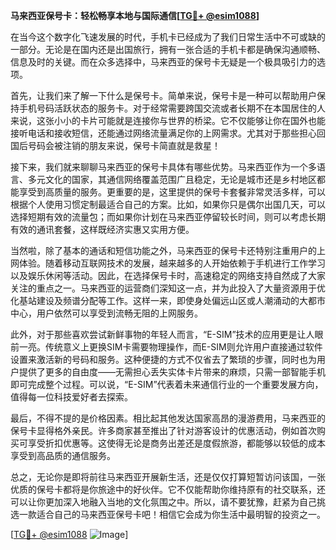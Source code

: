 **马来西亚保号卡：轻松畅享本地与国际通信[[TG💪+ @esim1088](https://t.me/s/esim1088)]**

在当今这个数字化飞速发展的时代，手机卡已经成为了我们日常生活中不可或缺的一部分。无论是在国内还是出国旅行，拥有一张合适的手机卡都是确保沟通顺畅、信息及时的关键。而在众多选择中，马来西亚的保号卡无疑是一个极具吸引力的选项。

首先，让我们来了解一下什么是保号卡。简单来说，保号卡是一种可以帮助用户保持手机号码活跃状态的服务卡。对于经常需要跨国交流或者长期不在本国居住的人来说，这张小小的卡片可能就是连接你与世界的桥梁。它不仅能够让你在国外也能接听电话和接收短信，还能通过网络流量满足你的上网需求。尤其对于那些担心回国后号码会被注销的朋友来说，保号卡简直就是救星！

接下来，我们就来聊聊马来西亚的保号卡具体有哪些优势。马来西亚作为一个多语言、多元文化的国家，其通信网络覆盖范围广且稳定，无论是城市还是乡村地区都能享受到高质量的服务。更重要的是，这里提供的保号卡套餐非常灵活多样，可以根据个人使用习惯定制最适合自己的方案。比如，如果你只是偶尔出国几天，可以选择短期有效的流量包；而如果你计划在马来西亚停留较长时间，则可以考虑长期有效的通讯套餐，这样既经济实惠又实用方便。

当然啦，除了基本的通话和短信功能之外，马来西亚的保号卡还特别注重用户的上网体验。随着移动互联网技术的发展，越来越多的人开始依赖于手机进行工作学习以及娱乐休闲等活动。因此，在选择保号卡时，高速稳定的网络支持自然成了大家关注的重点之一。马来西亚的运营商们深知这一点，并为此投入了大量资源用于优化基站建设及频谱分配等工作。这样一来，即使身处偏远山区或人潮涌动的大都市中心，用户依然可以享受到流畅无阻的上网服务。

此外，对于那些喜欢尝试新鲜事物的年轻人而言，“E-SIM”技术的应用更是让人眼前一亮。传统意义上更换SIM卡需要物理操作，而E-SIM则允许用户直接通过软件设置来激活新的号码和服务。这种便捷的方式不仅省去了繁琐的步骤，同时也为用户提供了更多的自由度——无需担心丢失实体卡片带来的麻烦，只需一部智能手机即可完成整个过程。可以说，“E-SIM”代表着未来通信行业的一个重要发展方向，值得每一位科技爱好者去探索。

最后，不得不提的是价格因素。相比起其他发达国家高昂的漫游费用，马来西亚的保号卡显得格外亲民。许多商家甚至推出了针对游客设计的优惠活动，例如首次购买可享受折扣优惠等。这使得无论是商务出差还是度假旅游，都能够以较低的成本享受到高品质的通信服务。

总之，无论你是即将前往马来西亚开展新生活，还是仅仅打算短暂访问该国，一张优质的保号卡都将是你旅途中的好伙伴。它不仅能帮助你维持原有的社交联系，还可以让你更加深入地融入当地的文化氛围之中。所以，请不要犹豫，赶紧为自己挑选一款适合自己的马来西亚保号卡吧！相信它会成为你生活中最明智的投资之一。

[[TG💪+ @esim1088](https://t.me/s/esim1088) ![Image](https://i.postimg.cc/4NQfJmqS/Snipaste-2025-05-13-00-14-12.png)]